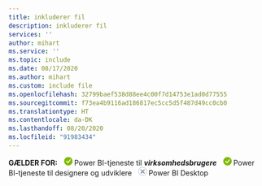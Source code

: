 ```yaml
---
title: inkluderer fil
description: inkluderer fil
services: ''
author: mihart
ms.service: ''
ms.topic: include
ms.date: 08/17/2020
ms.author: mihart
ms.custom: include file
ms.openlocfilehash: 32799baef538d88ee4c00f7d14753e1ad0d77555
ms.sourcegitcommit: f73ea4b9116ad186817ec5cc5d5f487d49cc0cb0
ms.translationtype: HT
ms.contentlocale: da-DK
ms.lasthandoff: 08/20/2020
ms.locfileid: "91983434"
---
```

<Token>**GÆLDER FOR:** ![ja](media/yes.png)Power BI-tjeneste til ***virksomhedsbrugere*** ![ja](media/yes.png)Power BI-tjeneste til designere og udviklere ![nej](media/no.png)Power BI Desktop </Token>